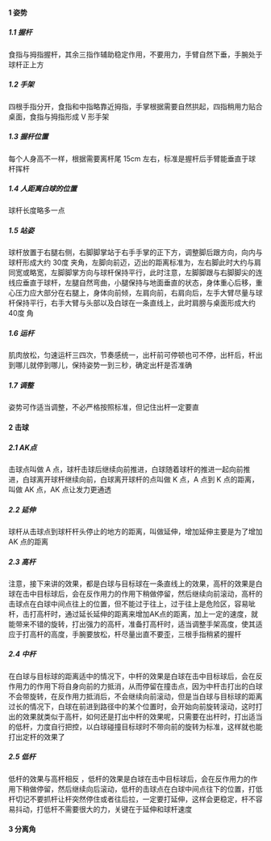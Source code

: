 #### 1 姿势

##### 1.1 握杆

食指与拇指握杆，其余三指作辅助稳定作用，不要用力，手臂自然下垂，手腕处于球杆正上方

##### 1.2 手架

四根手指分开，食指和中指略靠近拇指，手掌根据需要自然拱起，四指稍用力贴合桌面，食指与拇指形成 V 形手架

##### 1.3 握杆位置

每个人身高不一样，根据需要离杆尾 15cm 左右，标准是握杆后手臂能垂直于球杆挥杆

##### 1.4 人距离白球的位置

球杆长度略多一点

##### 1.5 站姿

球杆放置于右腿右侧，右脚脚掌站于右手手掌的正下方，调整脚后跟方向，向内与球杆形成大约 30度 夹角，左脚向前迈，迈出的距离标准为，左右脚此时大约与肩同宽或略宽，左脚脚掌方向与球杆保持平行，此时注意，左脚脚跟与右脚脚尖的连线应垂直于球杆，左腿自然弯曲，小腿保持与地面垂直的状态，身体重心后移，重心压力应大部分在右腿上，身体向前倾，左肩向前，右肩向后，左手大臂尽量与球杆保持平行，右手大臂与头部以及白球在一条直线上，此时肩膀与桌面形成大约 40度 角

##### 1.6 运杆

肌肉放松，匀速运杆三四次，节奏感统一，出杆前可停顿也可不停，出杆后，杆出到哪儿就停到哪儿，保持姿势一到三秒，确定出杆是否准确

##### 1.7 调整

姿势可作适当调整，不必严格按照标准，但记住出杆一定要直


#### 2 击球

##### 2.1 AK点

击球点叫做 A 点，球杆击球后继续向前推进，白球随着球杆的推进一起向前推进，白球离开球杆继续向前，白球离开球杆的点叫做 K 点，A 点到 K 点的距离，叫做 AK 点，AK 点让发力更通透

##### 2.2 延伸

球杆从击球点到球杆杆头停止的地方的距离，叫做延伸，增加延伸主要是为了增加 AK 点的距离

##### 2.3 高杆

注意，接下来讲的效果，都是白球与目标球在一条直线上的效果，高杆的效果是白球在击中目标球后，会在反作用力的作用下稍做停留，然后继续向前滚动，高杆的击球点在白球中间点往上的位置，但不能过于往上，过于往上是危险区，容易呲杆，击打高杆时，通过延长延伸的距离来增加AK点的距离，加上一定的速度，就能带来不错的旋转，打出强力的高杆，准备打高杆时，适当调整手架高度，使其适应于打高杆的高度，手腕要放松，杆尽量出直不要歪，三根手指稍紧的握杆

##### 2.4 中杆

在白球与目标球的距离适中的情况下，中杆的效果是白球在击中目标球后，会在反作用力的作用下将自身向前的力抵消，从而停留在撞击点，因为中杆击打出的白球不会带旋转，在反作用力抵消后，不会继续向前滚动，但是当白球与目标球的距离过长的情况下，白球在前进到路径中的某个位置时，会开始向前旋转滚动，这时打出的效果就类似于高杆，如何还是打出中杆的效果呢，只需要在出杆时，打出适当的低杆，力度自行把控，以白球碰撞目标球时不带向前的旋转为标准，这样就也能打出定杆的效果了

##### 2.5 低杆

低杆的效果与高杆相反 ，低杆的效果是白球在击中目标球后，会在反作用力的作用下稍做停留，然后继续向后滚动，低杆的击球点在白球中间点往下的位置，打低杆切记不要抓杆让杆突然停住或者往后拉，一定要打延伸，这样会更稳定，杆不容易抖动，打低杆不需要很大的力，关键在于延伸和球杆速度


#### 3 分离角

 







